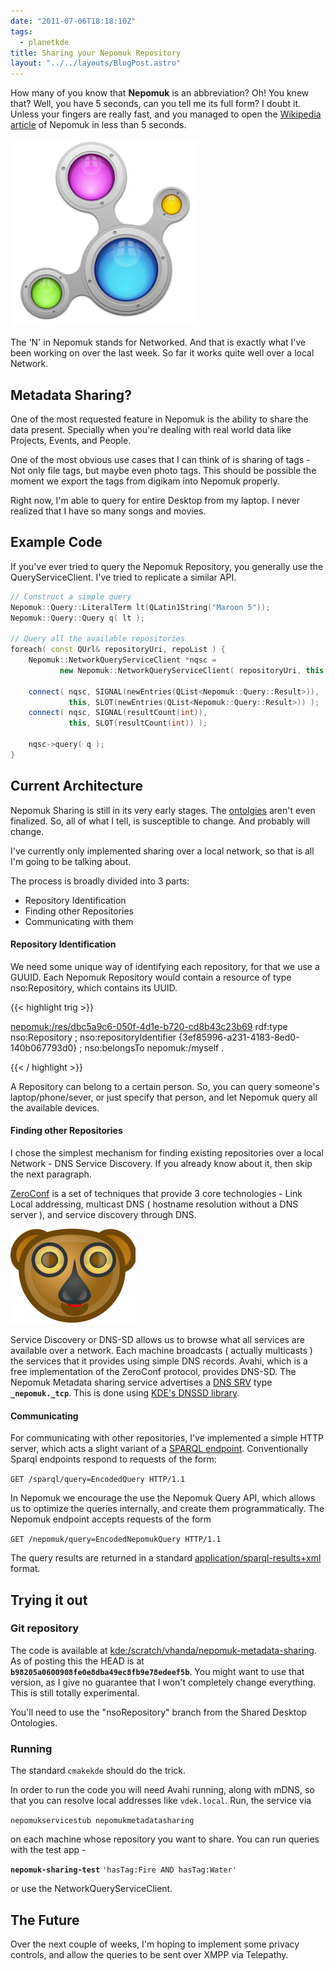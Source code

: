 ```yaml
---
date: "2011-07-06T18:18:10Z"
tags:
  - planetkde
title: Sharing your Nepomuk Repository
layout: "../../layouts/BlogPost.astro"
---
```


How many of you know that **Nepomuk** is an abbreviation? Oh! You knew that? Well, you have 5 seconds, can you tell me its full form? I doubt it. Unless your fingers are really fast, and you managed to open the [Wikipedia article](http://en.wikipedia.org/wiki/NEPOMUK_%28framework%29) of Nepomuk in less than 5 seconds.

![Don't we have a pretty logo?](/blog/images/2011/07/06/nepomuk.png)

The 'N' in Nepomuk stands for Networked. And that is exactly what I've been working on over the last week. So far it works quite well over a local Network.

## Metadata Sharing?

One of the most requested feature in Nepomuk is the ability to share the data present. Specially when you're dealing with real world data like Projects, Events, and People.

One of the most obvious use cases that I can think of is sharing of tags - Not only file tags, but maybe even photo tags. This should be possible the moment we export the tags from digikam into Nepomuk properly.

Right now, I'm able to query for entire Desktop from my laptop. I never realized that I have so many songs and movies.

## Example Code

If you've ever tried to query the Nepomuk Repository, you generally use the QueryServiceClient. I've tried to replicate a similar API.

```cpp
// Construct a simple query
Nepomuk::Query::LiteralTerm lt(QLatin1String("Maroon 5"));
Nepomuk::Query::Query q( lt );

// Query all the available repositories
foreach( const QUrl& repositoryUri, repoList ) {
    Nepomuk::NetworkQueryServiceClient *nqsc =
           new Nepomuk::NetworkQueryServiceClient( repositoryUri, this );

    connect( nqsc, SIGNAL(newEntries(QList<Nepomuk::Query::Result>)),
             this, SLOT(newEntries(QList<Nepomuk::Query::Result>)) );
    connect( nqsc, SIGNAL(resultCount(int)),
             this, SLOT(resultCount(int)) );

    nqsc->query( q );
}
```

## Current Architecture

Nepomuk Sharing is still in its very early stages. The [ontolgies](http://sourceforge.net/apps/trac/oscaf/ticket/100) aren't even finalized. So, all of what I tell, is susceptible to change. And probably will change.

I've currently only implemented sharing over a local network, so that is all I'm going to be talking about.

The process is broadly divided into 3 parts:

- Repository Identification
- Finding other Repositories
- Communicating with them

#### Repository Identification

We need some unique way of identifying each repository, for that we use a GUUID. Each Nepomuk Repository would contain a resource of type nso:Repository, which contains its UUID.

{{< highlight trig >}}

<nepomuk:/res/dbc5a9c6-050f-4d1e-b720-cd8b43c23b69>
rdf:type nso:Repository ;
nso:repositoryIdentifier {3ef85996-a231-4183-8ed0-140b067793d0} ;
nso:belongsTo nepomuk:/myself .

{{< / highlight >}}

A Repository can belong to a certain person. So, you can query someone's laptop/phone/sever, or just specify that person, and let Nepomuk query all the available devices.

#### Finding other Repositories

I chose the simplest mechanism for finding existing repositories over a local Network - DNS Service Discovery. If you already know about it, then skip the next paragraph.

[ZeroConf](http://en.wikipedia.org/wiki/Zero_configuration_networking) is a set of techniques that provide 3 core technologies - Link Local addressing, multicast DNS ( hostname resolution without a DNS server ), and service discovery through DNS.

![The Avahi logo](/blog/images/2011/07/06/200px-Avahi-logo.svg.png)

Service Discovery or DNS-SD allows us to browse what all services are available over a network. Each machine broadcasts ( actually multicasts ) the services that it provides using simple DNS records. Avahi, which is a free implementation of the ZeroConf protocol, provides DNS-SD. The Nepomuk Metadata sharing service advertises a [DNS SRV](http://en.wikipedia.org/wiki/SRV_record) type **`_nepomuk._tcp`**. This is done using [KDE's DNSSD library](http://api.kde.org/4.x-api/kdelibs-apidocs/dnssd/html/index.html).

#### Communicating

For communicating with other repositories, I've implemented a simple HTTP server, which acts a slight variant of a [SPARQL endpoint](http://www.w3.org/TR/rdf-sparql-protocol/). Conventionally Sparql endpoints respond to requests of the form:

`GET /sparql/query=EncodedQuery HTTP/1.1`

In Nepomuk we encourage the use the Nepomuk Query API, which allows us to optimize the queries internally, and create them programmatically. The Nepomuk endpoint accepts requests of the form

`GET /nepomuk/query=EncodedNepomukQuery HTTP/1.1`

The query results are returned in a standard [application/sparql-results+xml](http://www.w3.org/TR/rdf-sparql-XMLres/) format.

## Trying it out

### Git repository

The code is available at [kde:/scratch/vhanda/nepomuk-metadata-sharing](http://quickgit.kde.org/?p=scratch%2Fvhanda%2Fnepomuk-metadata-sharing.git&a=summary). As of posting this the HEAD is at **`b98205a0600908fe0e8dba49ec8fb9e78edeef5b`**. You might want to use that version, as I give no guarantee that I won't completely change everything. This is still totally experimental.

You'll need to use the "nsoRepository" branch from the Shared Desktop Ontologies.

### Running

The standard `cmakekde` should do the trick.

In order to run the code you will need Avahi running, along with mDNS, so that you can resolve local addresses like `vdek.local`. Run, the service via

`nepomukservicestub nepomukmetadatasharing`

on each machine whose repository you want to share. You can run queries with the test app -

**`nepomuk-sharing-test`** `'hasTag:Fire AND hasTag:Water'`

or use the NetworkQueryServiceClient.

## The Future

Over the next couple of weeks, I'm hoping to implement some privacy controls, and allow the queries to be sent over XMPP via Telepathy.

